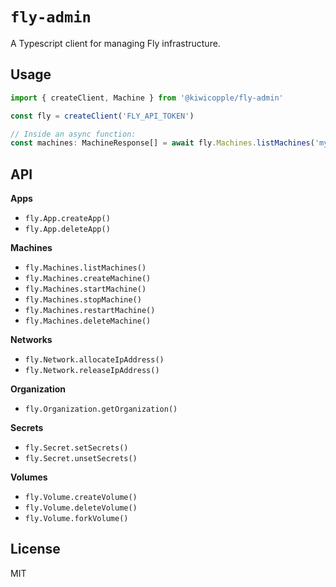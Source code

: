 # `fly-admin`

A Typescript client for managing Fly infrastructure.


## Usage

```ts
import { createClient, Machine } from '@kiwicopple/fly-admin'

const fly = createClient('FLY_API_TOKEN')

// Inside an async function:
const machines: MachineResponse[] = await fly.Machines.listMachines('myAppId')
```


## API

**Apps**

* `fly.App.createApp()`
* `fly.App.deleteApp()`

**Machines**

* `fly.Machines.listMachines()`
* `fly.Machines.createMachine()`
* `fly.Machines.startMachine()`
* `fly.Machines.stopMachine()`
* `fly.Machines.restartMachine()`
* `fly.Machines.deleteMachine()`

**Networks**

* `fly.Network.allocateIpAddress()`
* `fly.Network.releaseIpAddress()`

**Organization**

* `fly.Organization.getOrganization()`

**Secrets**

* `fly.Secret.setSecrets()`
* `fly.Secret.unsetSecrets()`

**Volumes**

* `fly.Volume.createVolume()`
* `fly.Volume.deleteVolume()`
* `fly.Volume.forkVolume()`


## License

MIT